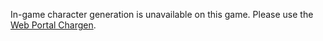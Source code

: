 In-game character generation is unavailable on this game. Please use the [Web Portal Chargen](http://silverflagrp.com/chargen).